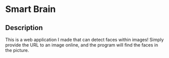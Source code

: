 # Smart Brain

## Description

This is a web application I made that can detect faces within images! Simply provide the URL to an image online, and the program will find the faces in the picture.
